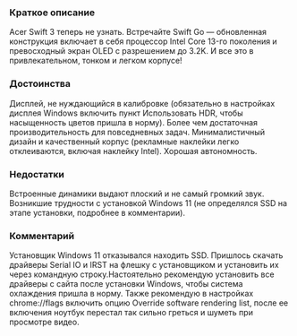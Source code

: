 ### **Краткое описание**
Acer Swift 3 теперь не узнать. Встречайте Swift Go — обновленная конструкция включает в себя процессор Intel Core 13-го поколения и превосходный экран OLED с разрешением до 3.2K. И все это в привлекательном, тонком и легком корпусе!

### **Достоинства**
Дисплей, не нуждающийся в калибровке (обязательно в настройках дисплея Windows включить пункт Использовать HDR, чтобы насыщенность цветов пришла в норму). Более чем достаточная производительность для повседневных задач. Минималистичный дизайн и качественный корпус (рекламные наклейки легко отклеиваются, включая наклейку Intel). Хорошая автономность.

### **Недостатки**
Встроенные динамики выдают плоский и не самый громкий звук. Возникшие трудности с установкой Windows 11 (не определялся SSD на этапе установки, подробнее в комментарии).

### **Комментарий**
Установщик Windows 11 отказывался находить SSD. Пришлось скачать драйверы Serial IO и IRST на флешку с установщиком и установить их через командную строку.Настоятельно рекомендую установить все драйверы с сайта после установки Windows, чтобы система охлаждения пришла в норму. Также рекомендую в настройках chrome://flags включить опцию Override software rendering list, после ее включения ноутбук перестал так сильно греться и шуметь при просмотре видео.
